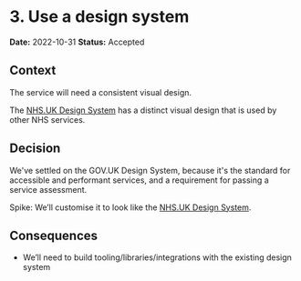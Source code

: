 # 3. Use a design system

**Date:** 2022-10-31
**Status:** Accepted

## Context

The service will need a consistent visual design.

The [NHS.UK Design System](https://service-manual.nhs.uk/design-system) has a distinct visual design that is used by other NHS services.

## Decision

We've settled on the GOV.UK Design System, because it's the standard for accessible and performant services, and a requirement for passing a service assessment.

Spike: We’ll customise it to look like the [NHS.UK Design System](https://service-manual.nhs.uk/design-system).

## Consequences

- We’ll need to build tooling/libraries/integrations with the existing design system
